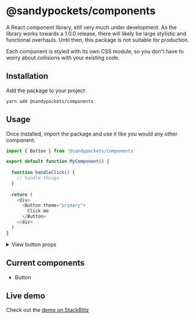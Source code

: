 # @sandypockets/components

A React component library, still very much under development. As the library works towards a 1.0.0 release, there will likely be large stylistic and functional overhauls. Until then, this package is not suitable for production.

Each component is styled with its own CSS module, so you don't have to worry about collisions with your existing code. 

## Installation
Add the package to your project:

```shell
yarn add @sandypockets/components
```

## Usage
Once installed, import the package and use it like you would any other component.

```javascript
import { Button } from '@sandypockets/components'

export default function MyComponent() {
  
  function handleClick() {
    // handle things
  }
  
  return (
    <div>
      <Button theme="primary">
        Click me
      </Button>
    </div>
  )
}
```

<details>
<summary>View button props</summary>

| Attribute  | Prop Name          | Type     | Required | default   |
|------------|--------------------|----------|----------|-----------|
| aria-label | accessibilityLabel | string   | no       | null      |
| className  | theme              | string   | no       | "primary" |
| disabled   | disabled           | boolean  | no       | false     |
| style      | inlineStyle        | object   | no       | null      |
| type       | type               | string   | no       | "button"  |
| onClick    | onClickHandler     | function | no       | null      |
| onSubmit   | onSubmitHandler    | function | no       | null      |

</details>



## Current components
- Button

## Live demo
Check out the [demo on StackBlitz](https://stackblitz.com/edit/react-uyja8n?file=src/App.js)
